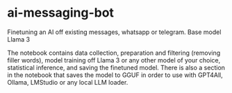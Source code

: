 # ai-messaging-bot
Finetuning an AI off existing messages, whatsapp or telegram. Base model Llama 3

The notebook contains data collection, preparation and filtering (removing filler words), model training off Llama 3 or any other model of your choice, statistical inference, and saving the finetuned model. There is also a section in the notebook that saves the model to GGUF in order to use with GPT4All, Ollama, LMStudio or any local LLM loader. 
